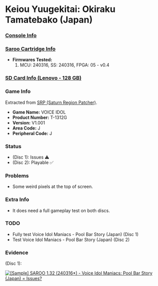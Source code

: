 # Keiou Yuugekitai: Okiraku Tamatebako (Japan)

### [Console Info](../../../../../Info/Consoles/VA13/README.md)

### [Saroo Cartridge Info](../../../../../Info/Cartridges/RetroGameParadiseStore/1.32F/README.md)

- <b>Firmwares Tested:</b>
  1. MCU: 240316, SS: 240316, FPGA: 05 - v0.4

### [SD Card Info (Lenovo - 128 GB)](../../../../../Info/SdCards/Lenovo/128GB/fat32/README.md)

### Game Info

Extracted from [SRP (Saturn Region Patcher)](https://segaxtreme.net/resources/saturn-region-patcher.81/download).

- <b>Game Name:</b> VOICE IDOL
- <b>Product Number:</b> T-1312G
- <b>Version:</b> V1.001
- <b>Area Code:</b> J
- <b>Peripheral Code:</b> J

### Status

- (Disc 1): Issues :warning:
- (Disc 2): Playable :white_check_mark:

### Problems

- Some weird pixels at the top of screen.

### Extra Info

- It does need a full gameplay test on both discs.

### TODO

- Fully test Voice Idol Maniacs - Pool Bar Story (Japan) (Disc 1)
- Test Voice Idol Maniacs - Pool Bar Story (Japan) (Disc 2)

### Evidence

(Disc 1):

[![[Sample] SAROO 1.32 (240316*) - Voice Idol Maniacs: Pool Bar Story (Japan) = Issues?](https://img.youtube.com/vi/CoaZ1aVOXY8/0.jpg)](https://www.youtube.com/watch?v=CoaZ1aVOXY8)
